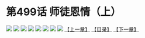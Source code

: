 # 第499话 师徒恩情（上）
![](https://mhpic.xiaomingtaiji.net/comic/D/斗破苍穹拆分版/499话/1.jpg-zymk.middle.webp)
![](https://mhpic.xiaomingtaiji.net/comic/D/斗破苍穹拆分版/499话/2.jpg-zymk.middle.webp)
![](https://mhpic.xiaomingtaiji.net/comic/D/斗破苍穹拆分版/499话/3.jpg-zymk.middle.webp)
![](https://mhpic.xiaomingtaiji.net/comic/D/斗破苍穹拆分版/499话/4.jpg-zymk.middle.webp)
![](https://mhpic.xiaomingtaiji.net/comic/D/斗破苍穹拆分版/499话/5.jpg-zymk.middle.webp)
![](https://mhpic.xiaomingtaiji.net/comic/D/斗破苍穹拆分版/499话/6.jpg-zymk.middle.webp)
![](https://mhpic.xiaomingtaiji.net/comic/D/斗破苍穹拆分版/499话/7.jpg-zymk.middle.webp)
![](https://mhpic.xiaomingtaiji.net/comic/D/斗破苍穹拆分版/499话/8.jpg-zymk.middle.webp)
[【上一章】](./498.md)
[【目录】](./READMD.md)
[【下一章】](./500.md)
